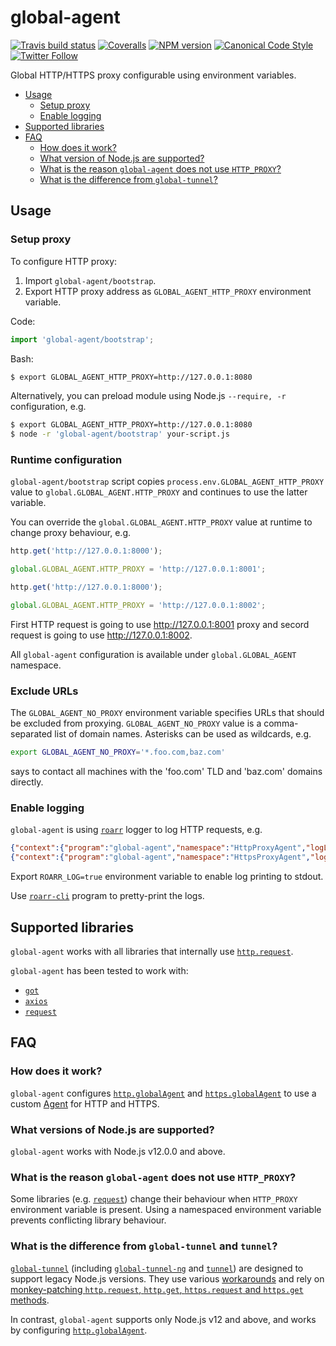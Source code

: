 # global-agent

[![Travis build status](http://img.shields.io/travis/gajus/global-agent/master.svg?style=flat-square)](https://travis-ci.org/gajus/global-agent)
[![Coveralls](https://img.shields.io/coveralls/gajus/global-agent.svg?style=flat-square)](https://coveralls.io/github/gajus/global-agent)
[![NPM version](http://img.shields.io/npm/v/global-agent.svg?style=flat-square)](https://www.npmjs.org/package/global-agent)
[![Canonical Code Style](https://img.shields.io/badge/code%20style-canonical-blue.svg?style=flat-square)](https://github.com/gajus/canonical)
[![Twitter Follow](https://img.shields.io/twitter/follow/kuizinas.svg?style=social&label=Follow)](https://twitter.com/kuizinas)

Global HTTP/HTTPS proxy configurable using environment variables.

* [Usage](#usage)
  * [Setup proxy](#setup-proxy)
  * [Enable logging](#enable-logging)
* [Supported libraries](#supported-libraries)
* [FAQ](#faq)
  * [How does it work?](#how-does-it-work)
  * [What version of Node.js are supported?](#what-version-of-nodejs-are-supported)
  * [What is the reason `global-agent` does not use `HTTP_PROXY`?](#what-is-the-reason-global-agent-does-not-use-http-proxy)
  * [What is the difference from `global-tunnel`?](#what-is-the-difference-from-global-tunnel)

## Usage

### Setup proxy

To configure HTTP proxy:

1. Import `global-agent/bootstrap`.
1. Export HTTP proxy address as `GLOBAL_AGENT_HTTP_PROXY` environment variable.

Code:

```js
import 'global-agent/bootstrap';

```

Bash:

```bash
$ export GLOBAL_AGENT_HTTP_PROXY=http://127.0.0.1:8080

```

Alternatively, you can preload module using Node.js `--require, -r` configuration, e.g.

```bash
$ export GLOBAL_AGENT_HTTP_PROXY=http://127.0.0.1:8080
$ node -r 'global-agent/bootstrap' your-script.js

```

### Runtime configuration

`global-agent/bootstrap` script copies `process.env.GLOBAL_AGENT_HTTP_PROXY` value to `global.GLOBAL_AGENT.HTTP_PROXY` and continues to use the latter variable.

You can override the `global.GLOBAL_AGENT.HTTP_PROXY` value at runtime to change proxy behaviour, e.g.

```js
http.get('http://127.0.0.1:8000');

global.GLOBAL_AGENT.HTTP_PROXY = 'http://127.0.0.1:8001';

http.get('http://127.0.0.1:8000');

global.GLOBAL_AGENT.HTTP_PROXY = 'http://127.0.0.1:8002';

```

First HTTP request is going to use http://127.0.0.1:8001 proxy and secord request is going to use http://127.0.0.1:8002.

All `global-agent` configuration is available under `global.GLOBAL_AGENT` namespace.

### Exclude URLs

The `GLOBAL_AGENT_NO_PROXY` environment variable specifies URLs that should be excluded from proxying. `GLOBAL_AGENT_NO_PROXY` value is a comma-separated list of domain names. Asterisks can be used as wildcards, e.g.

```bash
export GLOBAL_AGENT_NO_PROXY='*.foo.com,baz.com'

```

says to contact all machines with the 'foo.com' TLD and 'baz.com' domains directly.

### Enable logging

`global-agent` is using [`roarr`](https://www.npmjs.com/package/roarr) logger to log HTTP requests, e.g.

```json
{"context":{"program":"global-agent","namespace":"HttpProxyAgent","logLevel":10},"message":"proxying request to http://127.0.0.1/","sequence":0,"time":1556204634939,"version":"1.0.0"}
{"context":{"program":"global-agent","namespace":"HttpsProxyAgent","logLevel":10},"message":"proxying request to https://127.0.0.1:80/","sequence":1,"time":1556204639965,"version":"1.0.0"}

```

Export `ROARR_LOG=true` environment variable to enable log printing to stdout.

Use [`roarr-cli`](https://github.com/gajus/roarr-cli) program to pretty-print the logs.

## Supported libraries

`global-agent` works with all libraries that internally use [`http.request`](https://nodejs.org/api/http.html#http_http_request_options_callback).

`global-agent` has been tested to work with:

* [`got`](https://www.npmjs.com/package/got)
* [`axios`](https://www.npmjs.com/package/axios)
* [`request`](https://www.npmjs.com/package/axios)

## FAQ

### How does it work?

`global-agent` configures [`http.globalAgent`](https://nodejs.org/api/http.html#http_http_globalagent) and [`https.globalAgent`](https://nodejs.org/api/https.html#https_https_globalagent) to use a custom [Agent](https://nodejs.org/api/http.html#http_class_http_agent) for HTTP and HTTPS.

### What versions of Node.js are supported?

`global-agent` works with Node.js v12.0.0 and above.

### What is the reason `global-agent` does not use `HTTP_PROXY`?

Some libraries (e.g. [`request`](https://npmjs.org/package/request)) change their behaviour when `HTTP_PROXY` environment variable is present. Using a namespaced environment variable prevents conflicting library behaviour.

### What is the difference from `global-tunnel` and `tunnel`?

[`global-tunnel`](https://github.com/salesforce/global-tunnel) (including [`global-tunnel-ng`](https://github.com/np-maintain/global-tunnel) and [`tunnel`](https://npmjs.com/package/tunnel)) are designed to support legacy Node.js versions. They use various [workarounds](https://github.com/koichik/node-tunnel/blob/5fb2fb424788597146b7be6729006cad1cf9e9a8/lib/tunnel.js#L134-L144) and rely on [monkey-patching `http.request`, `http.get`, `https.request` and `https.get` methods](https://github.com/np-maintain/global-tunnel/blob/51413dcf0534252b5049ec213105c7063ccc6367/index.js#L302-L338).

In contrast, `global-agent` supports only Node.js v12 and above, and works by configuring [`http.globalAgent`](https://nodejs.org/api/http.html#http_http_globalagent).
